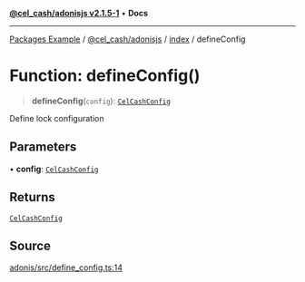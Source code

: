 [**@cel_cash/adonisjs v2.1.5-1**](../../README.md) • **Docs**

***

[Packages Example](../../../../README.md) / [@cel\_cash/adonisjs](../../README.md) / [index](../README.md) / defineConfig

# Function: defineConfig()

> **defineConfig**(`config`): [`CelCashConfig`](../../src/types/interfaces/CelCashConfig.md)

Define lock configuration

## Parameters

• **config**: [`CelCashConfig`](../../src/types/interfaces/CelCashConfig.md)

## Returns

[`CelCashConfig`](../../src/types/interfaces/CelCashConfig.md)

## Source

[adonis/src/define\_config.ts:14](https://github.com/Pyxlab/celcash/blob/a34e89ae69c9dcb41ba66226cb05c8c8b83b7cf4/packages/adonis/src/define_config.ts#L14)
